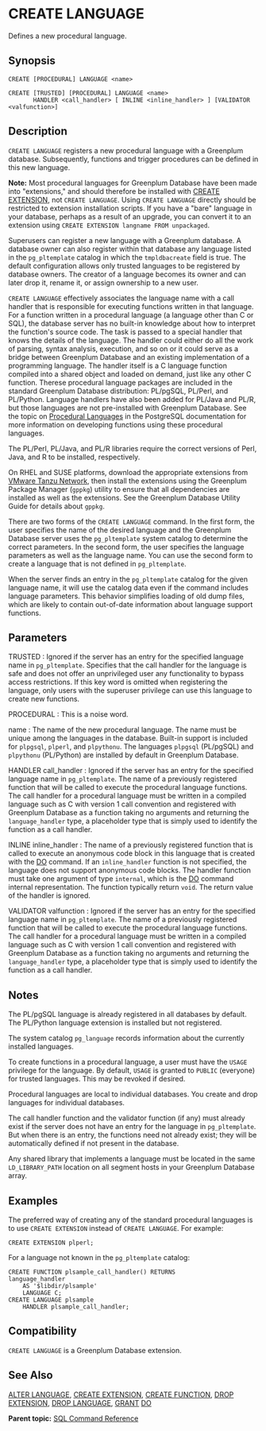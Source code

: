 # CREATE LANGUAGE 

Defines a new procedural language.

## Synopsis 

``` {#sql_command_synopsis}
CREATE [PROCEDURAL] LANGUAGE <name>

CREATE [TRUSTED] [PROCEDURAL] LANGUAGE <name>
       HANDLER <call_handler> [ INLINE <inline_handler> ] [VALIDATOR <valfunction>]
```

## Description 

`CREATE LANGUAGE` registers a new procedural language with a Greenplum database. Subsequently, functions and trigger procedures can be defined in this new language.

**Note:** Most procedural languages for Greenplum Database have been made into "extensions," and should therefore be installed with [CREATE EXTENSION](CREATE_EXTENSION.html), not `CREATE LANGUAGE`. Using `CREATE LANGUAGE` directly should be restricted to extension installation scripts. If you have a "bare" language in your database, perhaps as a result of an upgrade, you can convert it to an extension using `CREATE EXTENSION langname FROM unpackaged`.

Superusers can register a new language with a Greenplum database. A database owner can also register within that database any language listed in the `pg_pltemplate` catalog in which the `tmpldbacreate` field is true. The default configuration allows only trusted languages to be registered by database owners. The creator of a language becomes its owner and can later drop it, rename it, or assign ownership to a new user.

`CREATE LANGUAGE` effectively associates the language name with a call handler that is responsible for executing functions written in that language. For a function written in a procedural language \(a language other than C or SQL\), the database server has no built-in knowledge about how to interpret the function's source code. The task is passed to a special handler that knows the details of the language. The handler could either do all the work of parsing, syntax analysis, execution, and so on or it could serve as a bridge between Greenplum Database and an existing implementation of a programming language. The handler itself is a C language function compiled into a shared object and loaded on demand, just like any other C function. Therese procedural language packages are included in the standard Greenplum Database distribution: PL/pgSQL, PL/Perl, and PL/Python. Language handlers have also been added for PL/Java and PL/R, but those languages are not pre-installed with Greenplum Database. See the topic on [Procedural Languages](https://www.postgresql.org/docs/8.3/static/xplang.html) in the PostgreSQL documentation for more information on developing functions using these procedural languages.

The PL/Perl, PL/Java, and PL/R libraries require the correct versions of Perl, Java, and R to be installed, respectively.

On RHEL and SUSE platforms, download the appropriate extensions from [VMware Tanzu Network](https://network.pivotal.io/products/pivotal-gpdb), then install the extensions using the Greenplum Package Manager \(`gppkg`\) utility to ensure that all dependencies are installed as well as the extensions. See the Greenplum Database Utility Guide for details about `gppkg`.

There are two forms of the `CREATE LANGUAGE` command. In the first form, the user specifies the name of the desired language and the Greenplum Database server uses the `pg_pltemplate` system catalog to determine the correct parameters. In the second form, the user specifies the language parameters as well as the language name. You can use the second form to create a language that is not defined in `pg_pltemplate`.

When the server finds an entry in the `pg_pltemplate` catalog for the given language name, it will use the catalog data even if the command includes language parameters. This behavior simplifies loading of old dump files, which are likely to contain out-of-date information about language support functions.

## Parameters 

TRUSTED
:   Ignored if the server has an entry for the specified language name in `pg_pltemplate`. Specifies that the call handler for the language is safe and does not offer an unprivileged user any functionality to bypass access restrictions. If this key word is omitted when registering the language, only users with the superuser privilege can use this language to create new functions.

PROCEDURAL
:   This is a noise word.

name
:   The name of the new procedural language. The name must be unique among the languages in the database. Built-in support is included for `plpgsql`, `plperl`, and `plpythonu`. The languages `plpgsql` \(PL/pgSQL\) and `plpythonu` \(PL/Python\) are installed by default in Greenplum Database.

HANDLER call\_handler
:   Ignored if the server has an entry for the specified language name in `pg_pltemplate`. The name of a previously registered function that will be called to execute the procedural language functions. The call handler for a procedural language must be written in a compiled language such as C with version 1 call convention and registered with Greenplum Database as a function taking no arguments and returning the `language_handler` type, a placeholder type that is simply used to identify the function as a call handler.

INLINE inline\_handler
:   The name of a previously registered function that is called to execute an anonymous code block in this language that is created with the [DO](DO.html) command. If an `inline_handler` function is not specified, the language does not support anonymous code blocks. The handler function must take one argument of type `internal`, which is the [DO](DO.html) command internal representation. The function typically return `void`. The return value of the handler is ignored.

VALIDATOR valfunction
:   Ignored if the server has an entry for the specified language name in `pg_pltemplate`. The name of a previously registered function that will be called to execute the procedural language functions. The call handler for a procedural language must be written in a compiled language such as C with version 1 call convention and registered with Greenplum Database as a function taking no arguments and returning the `language_handler` type, a placeholder type that is simply used to identify the function as a call handler.

## Notes 

The PL/pgSQL language is already registered in all databases by default. The PL/Python language extension is installed but not registered.

The system catalog `pg_language` records information about the currently installed languages.

To create functions in a procedural language, a user must have the `USAGE` privilege for the language. By default, `USAGE` is granted to `PUBLIC` \(everyone\) for trusted languages. This may be revoked if desired.

Procedural languages are local to individual databases. You create and drop languages for individual databases.

The call handler function and the validator function \(if any\) must already exist if the server does not have an entry for the language in `pg_pltemplate`. But when there is an entry, the functions need not already exist; they will be automatically defined if not present in the database.

Any shared library that implements a language must be located in the same `LD_LIBRARY_PATH` location on all segment hosts in your Greenplum Database array.

## Examples 

The preferred way of creating any of the standard procedural languages is to use `CREATE EXTENSION` instead of `CREATE LANGUAGE`. For example:

```
CREATE EXTENSION plperl;
```

For a language not known in the `pg_pltemplate` catalog:

```
CREATE FUNCTION plsample_call_handler() RETURNS 
language_handler
    AS '$libdir/plsample'
    LANGUAGE C;
CREATE LANGUAGE plsample
    HANDLER plsample_call_handler;
```

## Compatibility 

`CREATE LANGUAGE` is a Greenplum Database extension.

## See Also 

[ALTER LANGUAGE](ALTER_LANGUAGE.html), [CREATE EXTENSION](CREATE_EXTENSION.html), [CREATE FUNCTION](CREATE_FUNCTION.html), [DROP EXTENSION](DROP_EXTENSION.html), [DROP LANGUAGE](DROP_LANGUAGE.html), [GRANT](GRANT.html) [DO](DO.html)

**Parent topic:** [SQL Command Reference](../sql_commands/sql_ref.html)

